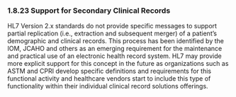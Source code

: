 ### 1.8.23 Support for Secondary Clinical Records

HL7 Version 2.x standards do not provide specific messages to support partial replication (i.e., extraction and subsequent merger) of a patient’s demographic and clinical records. This process has been identified by the IOM, JCAHO and others as an emerging requirement for the maintenance and practical use of an electronic health record system. HL7 may provide more explicit support for this concept in the future as organizations such as ASTM and CPRI develop specific definitions and requirements for this functional activity and healthcare vendors start to include this type of functionality within their individual clinical record solutions offerings.
